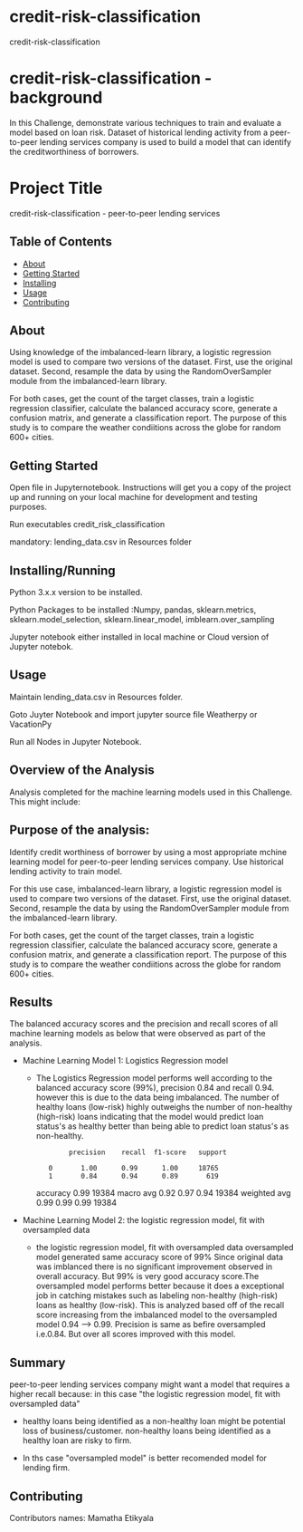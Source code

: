 # credit-risk-classification
credit-risk-classification

# credit-risk-classification - background

In this Challenge, demonstrate various techniques to train and evaluate a model based on loan risk. Dataset of historical lending activity from a peer-to-peer lending services company is used to build a model that can identify the creditworthiness of borrowers.

# Project Title 

credit-risk-classification - peer-to-peer lending services

## Table of Contents

- [About](#about)
- [Getting Started](#getting_started)
- [Installing](#installing)
- [Usage](#usage)
- [Contributing](#contributing)

## About

Using knowledge of the imbalanced-learn library, a logistic regression model is used to compare two versions of the dataset. First, use the original dataset. Second, resample the data by using the RandomOverSampler module from the imbalanced-learn library.

For both cases, get the count of the target classes, train a logistic regression classifier, calculate the balanced accuracy score, generate a confusion matrix, and generate a classification report.
The purpose of this study is to compare the weather condiitions across the globe for random 600+ cities. 

## Getting Started

Open file in Jupyternotebook. Instructions will get you a copy of the project up and running on your local machine for development and testing purposes. 

Run executables credit_risk_classification

mandatory: lending_data.csv in Resources folder

## Installing/Running

Python 3.x.x version to be installed.

Python Packages to be installed :Numpy, pandas, sklearn.metrics, sklearn.model_selection, sklearn.linear_model, imblearn.over_sampling

Jupyter notebook either installed in local machine or Cloud version of Jupyter notebok.

## Usage

Maintain lending_data.csv in Resources folder.

Goto Juyter Notebook and import jupyter source file Weatherpy or VacationPy

Run all Nodes in Jupyter Notebook.

## Overview of the Analysis

Analysis completed for the machine learning models used in this Challenge. This might include:

## Purpose of the analysis: 

Identify credit worthiness of borrower by using a most appropriate mchine learning model for peer-to-peer lending services company. Use historical lending activity to train model. 

For this use case, imbalanced-learn library, a logistic regression model is used to compare two versions of the dataset. First, use the original dataset. Second, resample the data by using the RandomOverSampler module from the imbalanced-learn library.

For both cases, get the count of the target classes, train a logistic regression classifier, calculate the balanced accuracy score, generate a confusion matrix, and generate a classification report.
The purpose of this study is to compare the weather condiitions across the globe for random 600+ cities. 

## Results

The balanced accuracy scores and the precision and recall scores of all machine learning models as below that were observed as part of the analysis.

* Machine Learning Model 1: Logistics Regression model
  * The Logistics Regression model performs well according to the balanced accuracy score (99%), precision 0.84 and recall 0.94. however this is due to the data being imbalanced. The number of healthy loans (low-risk) highly outweighs the number of non-healthy (high-risk) loans indicating that the model would predict loan status's as healthy better than being able to predict loan status's as non-healthy.

                precision    recall  f1-score   support

           0       1.00      0.99      1.00     18765
           1       0.84      0.94      0.89       619

    accuracy                           0.99     19384
   macro avg       0.92      0.97      0.94     19384
weighted avg       0.99      0.99      0.99     19384


* Machine Learning Model 2: the logistic regression model, fit with oversampled data
  * the logistic regression model, fit with oversampled data oversampled model generated same accuracy score of 99% Since original data was imblanced there is no significant improvement observed in overall accuracy. But 99% is very good accuracy score.The oversampled model performs better because it does a exceptional job in catching mistakes such as labeling non-healthy (high-risk) loans as healthy (low-risk). This is analyzed based off of the recall score increasing from the imbalanced model to the oversampled model 0.94 --> 0.99. Precision is same as befire oversampled i.e.0.84. But over all scores improved with this model.

## Summary

peer-to-peer lending services company might want a model that requires a higher recall because: in this case "the logistic regression model, fit with oversampled data"

 * healthy loans being identified as a non-healthy loan might be potential loss of business/customer. non-healthy loans being identified as a healthy loan are risky to firm.

 * In ths case "oversampled model" is better recomended model for lending firm.


## Contributing
Contributors names: Mamatha Etikyala

